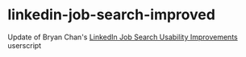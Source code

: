 # linkedin-job-search-improved
Update of Bryan Chan's [LinkedIn Job Search Usability Improvements](https://greasyfork.org/en/scripts/395219-linkedin-job-search-usability-improvements) userscript

